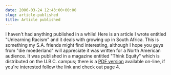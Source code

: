 ```yaml
---
date: 2006-03-24 12:43:00+00:00
slug: article-published
title: Article published
---
```


I haven't had anything published in a while! Here is an article I wrote entitled "Unlearning Racism" and it deals with growing up in South Africa. This is something my S.A. friends might find interesting, although I hope you guys from "die moederland" will appreciate it was written for a North American audience. It was published in a magazine entitled "Think Equity" which is distributed on the U.B.C. campus; there is a [PDF version](http://students.ubc.ca/access/download/ThinkEquity2-2.pdf) available on-line, if you're interested follow the link and check out page 4.
